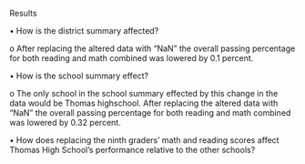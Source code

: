 Results

•	How is the district summary affected?

  o	After replacing the altered data with “NaN” the overall passing percentage for both reading and math combined was lowered by 0.1 percent.
  
•	How is the school summary effect?

  o	The only school in the school summary effected by this change in the data would be Thomas highschool. After replacing the altered data with “NaN” the overall passing percentage for both reading and math combined was lowered by 0.32 percent.
  
•	How does replacing the ninth graders’ math and reading scores affect Thomas High School’s performance relative to the other schools?
